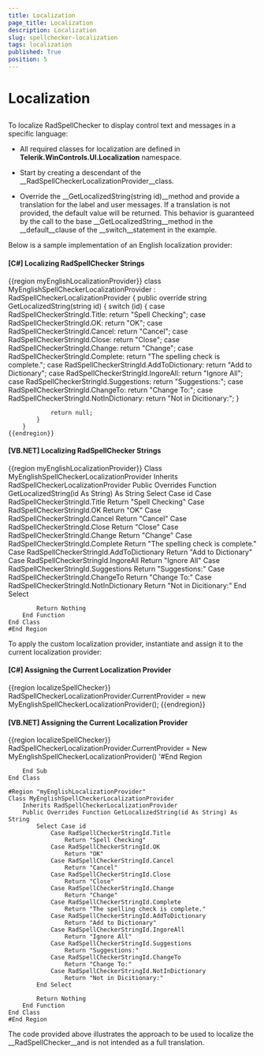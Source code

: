 ```yaml
---
title: Localization
page_title: Localization
description: Localization
slug: spellchecker-localization
tags: localization
published: True
position: 5
---
```


# Localization



## 

To localize RadSpellChecker to display control text and messages in a specific language:

* All required classes for localization are defined in __Telerik.WinControls.UI.Localization__ namespace.

* Start by creating a descendant of the __RadSpellCheckerLocalizationProvider__class. 

* Override the __GetLocalizedString(string id)__method and provide a translation for the label and user messages. If a translation is not provided, the default value will be returned. This behavior is guaranteed by the call to the base __GetLocalizedString__method in the __default__clause of the __switch__statement in the example. 

Below is a sample implementation of an English localization provider:

#### __[C#] Localizing RadSpellChecker Strings__

{{region myEnglishLocalizationProvider}}
	    class MyEnglishSpellCheckerLocalizationProvider : RadSpellCheckerLocalizationProvider
	    {
	        public override string GetLocalizedString(string id)
	        {
	            switch (id)
	            {
	                case RadSpellCheckerStringId.Title:
	                    return "Spell Checking";
	                case RadSpellCheckerStringId.OK:
	                    return "OK";
	                case RadSpellCheckerStringId.Cancel:
	                    return "Cancel";
	                case RadSpellCheckerStringId.Close:
	                    return "Close";
	                case RadSpellCheckerStringId.Change:
	                    return "Change";
	                case RadSpellCheckerStringId.Complete:
	                    return "The spelling check is complete.";
	                case RadSpellCheckerStringId.AddToDictionary:
	                    return "Add to Dictionary";
	                case RadSpellCheckerStringId.IngoreAll:
	                    return "Ignore All";
	                case RadSpellCheckerStringId.Suggestions:
	                    return "Suggestions:";
	                case RadSpellCheckerStringId.ChangeTo:
	                    return "Change To:";
	                case RadSpellCheckerStringId.NotInDictionary:
	                    return "Not in Dicitionary:";
	            }
	
	            return null;
	        }
	    } 
	{{endregion}}



#### __[VB.NET] Localizing RadSpellChecker Strings__

{{region myEnglishLocalizationProvider}}
	Class MyEnglishSpellCheckerLocalizationProvider
	    Inherits RadSpellCheckerLocalizationProvider
	    Public Overrides Function GetLocalizedString(id As String) As String
	        Select Case id
	            Case RadSpellCheckerStringId.Title
	                Return "Spell Checking"
	            Case RadSpellCheckerStringId.OK
	                Return "OK"
	            Case RadSpellCheckerStringId.Cancel
	                Return "Cancel"
	            Case RadSpellCheckerStringId.Close
	                Return "Close"
	            Case RadSpellCheckerStringId.Change
	                Return "Change"
	            Case RadSpellCheckerStringId.Complete
	                Return "The spelling check is complete."
	            Case RadSpellCheckerStringId.AddToDictionary
	                Return "Add to Dictionary"
	            Case RadSpellCheckerStringId.IngoreAll
	                Return "Ignore All"
	            Case RadSpellCheckerStringId.Suggestions
	                Return "Suggestions:"
	            Case RadSpellCheckerStringId.ChangeTo
	                Return "Change To:"
	            Case RadSpellCheckerStringId.NotInDictionary
	                Return "Not in Dicitionary:"
	        End Select
	
	        Return Nothing
	    End Function
	End Class
	#End Region



To apply the custom localization provider, instantiate and assign it to the current localization provider: 

#### __[C#] Assigning the Current Localization Provider__

{{region localizeSpellChecker}}
	            RadSpellCheckerLocalizationProvider.CurrentProvider = new MyEnglishSpellCheckerLocalizationProvider();
	{{endregion}}



#### __[VB.NET] Assigning the Current Localization Provider__

{{region localizeSpellChecker}}
	        RadSpellCheckerLocalizationProvider.CurrentProvider = New MyEnglishSpellCheckerLocalizationProvider()
	        '#End Region
	
	    End Sub
	End Class
	
	#Region "myEnglishLocalizationProvider"
	Class MyEnglishSpellCheckerLocalizationProvider
	    Inherits RadSpellCheckerLocalizationProvider
	    Public Overrides Function GetLocalizedString(id As String) As String
	        Select Case id
	            Case RadSpellCheckerStringId.Title
	                Return "Spell Checking"
	            Case RadSpellCheckerStringId.OK
	                Return "OK"
	            Case RadSpellCheckerStringId.Cancel
	                Return "Cancel"
	            Case RadSpellCheckerStringId.Close
	                Return "Close"
	            Case RadSpellCheckerStringId.Change
	                Return "Change"
	            Case RadSpellCheckerStringId.Complete
	                Return "The spelling check is complete."
	            Case RadSpellCheckerStringId.AddToDictionary
	                Return "Add to Dictionary"
	            Case RadSpellCheckerStringId.IngoreAll
	                Return "Ignore All"
	            Case RadSpellCheckerStringId.Suggestions
	                Return "Suggestions:"
	            Case RadSpellCheckerStringId.ChangeTo
	                Return "Change To:"
	            Case RadSpellCheckerStringId.NotInDictionary
	                Return "Not in Dicitionary:"
	        End Select
	
	        Return Nothing
	    End Function
	End Class
	#End Region



The code provided above illustrates the approach to be used to localize the __RadSpellChecker__and is not intended as a full translation.
